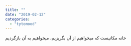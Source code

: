 ```yaml
---
title: ""
date: "2019-02-12"
categories: 
  - "tytomood"
---
```


خانه مکانیست که میخواهیم از آن بگریزیم، میخواهیم به آن بازگردیم
